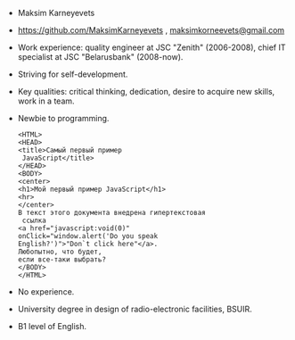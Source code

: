 * Maksim Karneyevets
* https://github.com/MaksimKarneyevets , maksimkorneevets@gmail.com
* Work experience: quality engineer at JSC "Zenith" (2006-2008), chief IT specialist at JSC "Belarusbank" (2008-now). 
* Striving for self-development. 
* Key qualities: critical thinking, dedication, desire to acquire new skills, work in a team.
* Newbie to programming.
	```
  <HTML>
	<HEAD>
	<title>Самый первый пример
	 JavaScript</title>
	</HEAD>
	<BODY>
	<center>
	<h1>Мой первый пример JavaScript</h1>
	<hr>
	</center>
	В текст этого документа внедрена гипертекстовая
	 ссылка
	<a href="javascript:void(0)" 
	onClick="window.alert('Do you speak
 	English?')">"Don`t click here"</a>. 
	Любопытно, что будет, 
	если все-таки выбрать?
	</BODY>
	</HTML>
  ```

* No experience.
* University degree in design of radio-electronic facilities, BSUIR.
* B1 level of English.
